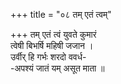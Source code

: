 +++
title = "०८ तम् एतं त्वम्"

+++
तम् एतं त्वं युवते कुमारं  
त्वेषी बिभर्षि महिषी जजान ।  
उर्वीर् हि गर्भः शरदो ववर्ध-  
-अपश्यं जातं यम् असूत माता ॥